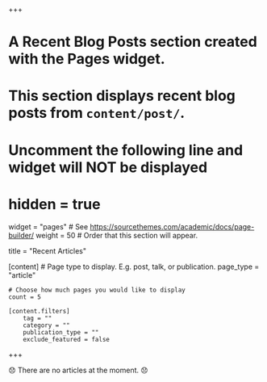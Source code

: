 +++
# A Recent Blog Posts section created with the Pages widget.
# This section displays recent blog posts from `content/post/`.

# Uncomment the following line and widget will NOT be displayed
# hidden = true

widget = "pages"  # See https://sourcethemes.com/academic/docs/page-builder/
weight = 50  # Order that this section will appear.

title = "Recent Articles"

[content]
	# Page type to display. E.g. post, talk, or publication.
	page_type = "article"

	# Choose how much pages you would like to display
	count = 5

	[content.filters]
		tag = ""
		category = ""
		publication_type = ""
		exclude_featured = false
+++

:disappointed: There are no articles at the moment. :disappointed:
